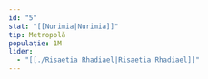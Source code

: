 ```yaml
---
id: "5"
stat: "[[Nurimia|Nurimia]]"
tip: Metropolă
populație: 1M
lider:
  - "[[./Risaetia Rhadiael|Risaetia Rhadiael]]"
---
```



